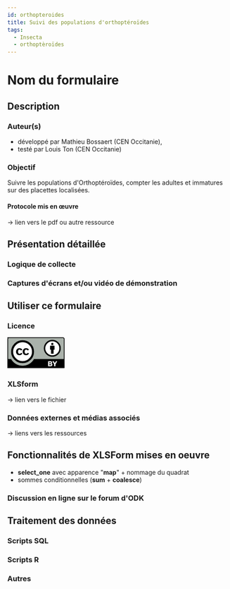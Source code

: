 ```yaml
---
id: orthopteroides
title: Suivi des populations d'orthoptéroïdes
tags:
  - Insecta
  - orthoptèroïdes
---
```

# Nom du formulaire

## Description
### Auteur(s)
* développé par Mathieu Bossaert (CEN Occitanie), 
* testé par Louis Ton (CEN Occitanie)
### Objectif
Suivre les populations d'Orthoptéroïdes, compter les adultes et immatures sur des placettes localisées.
#### Protocole mis en œuvre
-> lien vers le pdf ou autre ressource

## Présentation détaillée
### Logique de collecte
### Captures d'écrans et/ou vidéo de démonstration

## Utiliser ce formulaire
### Licence
[![CC-BY](../fichiers/by.png)]((https://creativecommons.org/licenses/by/2.0/fr/))
### XLSform
-> lien vers le fichier
### Données externes et médias associés
-> liens vers les ressources

## Fonctionnalités de XLSForm mises en oeuvre
* **select_one** avec apparence "**map**" + nommage du quadrat
* sommes conditionnelles (**sum** + **coalesce**)
### Discussion en ligne sur le forum d'ODK

## Traitement des données
### Scripts SQL
### Scripts R
### Autres
